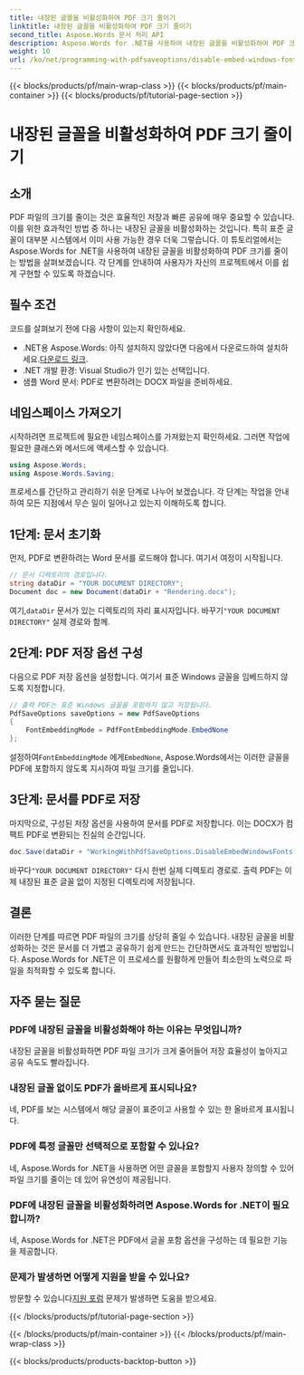 ```yaml
---
title: 내장된 글꼴을 비활성화하여 PDF 크기 줄이기
linktitle: 내장된 글꼴을 비활성화하여 PDF 크기 줄이기
second_title: Aspose.Words 문서 처리 API
description: Aspose.Words for .NET을 사용하여 내장된 글꼴을 비활성화하여 PDF 크기를 줄이세요. 효율적인 저장 및 공유를 위해 문서를 최적화하기 위한 단계별 가이드를 따르세요.
weight: 10
url: /ko/net/programming-with-pdfsaveoptions/disable-embed-windows-fonts/
---
```


{{< blocks/products/pf/main-wrap-class >}}
{{< blocks/products/pf/main-container >}}
{{< blocks/products/pf/tutorial-page-section >}}

# 내장된 글꼴을 비활성화하여 PDF 크기 줄이기

## 소개

PDF 파일의 크기를 줄이는 것은 효율적인 저장과 빠른 공유에 매우 중요할 수 있습니다. 이를 위한 효과적인 방법 중 하나는 내장된 글꼴을 비활성화하는 것입니다. 특히 표준 글꼴이 대부분 시스템에서 이미 사용 가능한 경우 더욱 그렇습니다. 이 튜토리얼에서는 Aspose.Words for .NET을 사용하여 내장된 글꼴을 비활성화하여 PDF 크기를 줄이는 방법을 살펴보겠습니다. 각 단계를 안내하여 사용자가 자신의 프로젝트에서 이를 쉽게 구현할 수 있도록 하겠습니다.

## 필수 조건

코드를 살펴보기 전에 다음 사항이 있는지 확인하세요.

-  .NET용 Aspose.Words: 아직 설치하지 않았다면 다음에서 다운로드하여 설치하세요.[다운로드 링크](https://releases.aspose.com/words/net/).
- .NET 개발 환경: Visual Studio가 인기 있는 선택입니다.
- 샘플 Word 문서: PDF로 변환하려는 DOCX 파일을 준비하세요.

## 네임스페이스 가져오기

시작하려면 프로젝트에 필요한 네임스페이스를 가져왔는지 확인하세요. 그러면 작업에 필요한 클래스와 메서드에 액세스할 수 있습니다.

```csharp
using Aspose.Words;
using Aspose.Words.Saving;
```

프로세스를 간단하고 관리하기 쉬운 단계로 나누어 보겠습니다. 각 단계는 작업을 안내하여 모든 지점에서 무슨 일이 일어나고 있는지 이해하도록 합니다.

## 1단계: 문서 초기화

먼저, PDF로 변환하려는 Word 문서를 로드해야 합니다. 여기서 여정이 시작됩니다.

```csharp
// 문서 디렉토리의 경로입니다.
string dataDir = "YOUR DOCUMENT DIRECTORY";
Document doc = new Document(dataDir + "Rendering.docx");
```

 여기,`dataDir` 문서가 있는 디렉토리의 자리 표시자입니다. 바꾸기`"YOUR DOCUMENT DIRECTORY"` 실제 경로와 함께.

## 2단계: PDF 저장 옵션 구성

다음으로 PDF 저장 옵션을 설정합니다. 여기서 표준 Windows 글꼴을 임베드하지 않도록 지정합니다.

```csharp
// 출력 PDF는 표준 Windows 글꼴을 포함하지 않고 저장됩니다.
PdfSaveOptions saveOptions = new PdfSaveOptions
{
    FontEmbeddingMode = PdfFontEmbeddingMode.EmbedNone
};
```

 설정하여`FontEmbeddingMode` 에게`EmbedNone`, Aspose.Words에서는 이러한 글꼴을 PDF에 포함하지 않도록 지시하여 파일 크기를 줄입니다.

## 3단계: 문서를 PDF로 저장

마지막으로, 구성된 저장 옵션을 사용하여 문서를 PDF로 저장합니다. 이는 DOCX가 컴팩트 PDF로 변환되는 진실의 순간입니다.

```csharp
doc.Save(dataDir + "WorkingWithPdfSaveOptions.DisableEmbedWindowsFonts.pdf", saveOptions);
```

 바꾸다`"YOUR DOCUMENT DIRECTORY"` 다시 한번 실제 디렉토리 경로로. 출력 PDF는 이제 내장된 표준 글꼴 없이 지정된 디렉토리에 저장됩니다.

## 결론

이러한 단계를 따르면 PDF 파일의 크기를 상당히 줄일 수 있습니다. 내장된 글꼴을 비활성화하는 것은 문서를 더 가볍고 공유하기 쉽게 만드는 간단하면서도 효과적인 방법입니다. Aspose.Words for .NET은 이 프로세스를 원활하게 만들어 최소한의 노력으로 파일을 최적화할 수 있도록 합니다.

## 자주 묻는 질문

### PDF에 내장된 글꼴을 비활성화해야 하는 이유는 무엇입니까?
내장된 글꼴을 비활성화하면 PDF 파일 크기가 크게 줄어들어 저장 효율성이 높아지고 공유 속도도 빨라집니다.

### 내장된 글꼴 없이도 PDF가 올바르게 표시되나요?
네, PDF를 보는 시스템에서 해당 글꼴이 표준이고 사용할 수 있는 한 올바르게 표시됩니다.

### PDF에 특정 글꼴만 선택적으로 포함할 수 있나요?
네, Aspose.Words for .NET을 사용하면 어떤 글꼴을 포함할지 사용자 정의할 수 있어 파일 크기를 줄이는 데 있어 유연성이 제공됩니다.

### PDF에 내장된 글꼴을 비활성화하려면 Aspose.Words for .NET이 필요합니까?
네, Aspose.Words for .NET은 PDF에서 글꼴 포함 옵션을 구성하는 데 필요한 기능을 제공합니다.

### 문제가 발생하면 어떻게 지원을 받을 수 있나요?
 방문할 수 있습니다[지원 포럼](https://forum.aspose.com/c/words/8) 문제가 발생하면 도움을 받으세요.

{{< /blocks/products/pf/tutorial-page-section >}}

{{< /blocks/products/pf/main-container >}}
{{< /blocks/products/pf/main-wrap-class >}}

{{< blocks/products/products-backtop-button >}}
